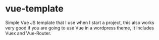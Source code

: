 # vue-template
Simple Vue JS template that I use when I start a project, this also works very good if you are going to use Vue in a wordpress theme, It Includes Vuex and Vue-Router.
